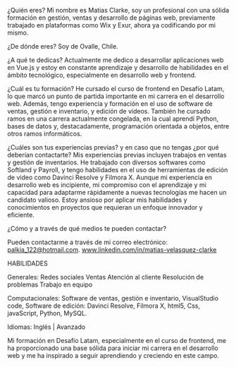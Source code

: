 ¿Quién eres?
Mi nombre es Matias Clarke, soy un profesional con una sólida formación en gestión, ventas y desarrollo de páginas web,
previamente trabajado en plataformas como Wix y Exur, ahora ya codificando por mi mismo.

¿De dónde eres?
Soy de Ovalle, Chile.

¿A qué te dedicas?
Actualmente me dedico a desarrollar aplicaciones web en Vue.js y estoy en constante aprendizaje y desarrollo de habilidades en el ámbito tecnológico, especialmente en desarrollo web y frontend.

¿Cuál es tu formación?
He cursado el curso de frontend en Desafío Latam, lo que marcó un punto de partida importante en mi carrera en el desarrollo web. Además, 
tengo experiencia y formación en el uso de software de ventas, gestión e inventario, y edición de videos. 
También he cursado ramos en una carrera actualmente congelada, en la cual aprendí Python, bases de datos y, destacadamente, 
programación orientada a objetos, entre otros ramos informáticos.

¿Cuáles son tus experiencias previas? y en caso que no tengas ¿por qué deberían contactarte?
Mis experiencias previas incluyen trabajos en ventas y gestión de inventarios. 
He trabajado con diversos softwares como Softland y Payroll, y tengo habilidades en el uso de herramientas de edición de video como Davinci Resolve y Filmora X. 
Aunque mi experiencia en desarrollo web es incipiente, mi compromiso con el aprendizaje y mi capacidad para adaptarme rápidamente a nuevas tecnologías me hacen un candidato valioso. 
Estoy ansioso por aplicar mis habilidades y conocimientos en proyectos que requieran un enfoque innovador y eficiente.

¿Cómo y a través de qué medios te pueden contactar?

Pueden contactarme a través de mi correo electrónico: palkia_122@hotmail.com.
www.linkedin.com/in/matias-velasquez-clarke


HABILIDADES

Generales:
Redes sociales
Ventas
Atención al cliente
Resolución de problemas
Trabajo en equipo

Computacionales:
Software de ventas, 
gestión e inventario,
VisualStudio code,
Software de edición: Davinci Resolve, Filmora X,
html5,
Css,
javaScript,
Python,
MySQL.

Idiomas:
Inglés | Avanzado


Mi formación en Desafío Latam, especialmente en el curso de frontend,
me ha proporcionado una base sólida para iniciar mi carrera en el desarrollo web y 
me ha inspirado a seguir aprendiendo y creciendo en este campo.
